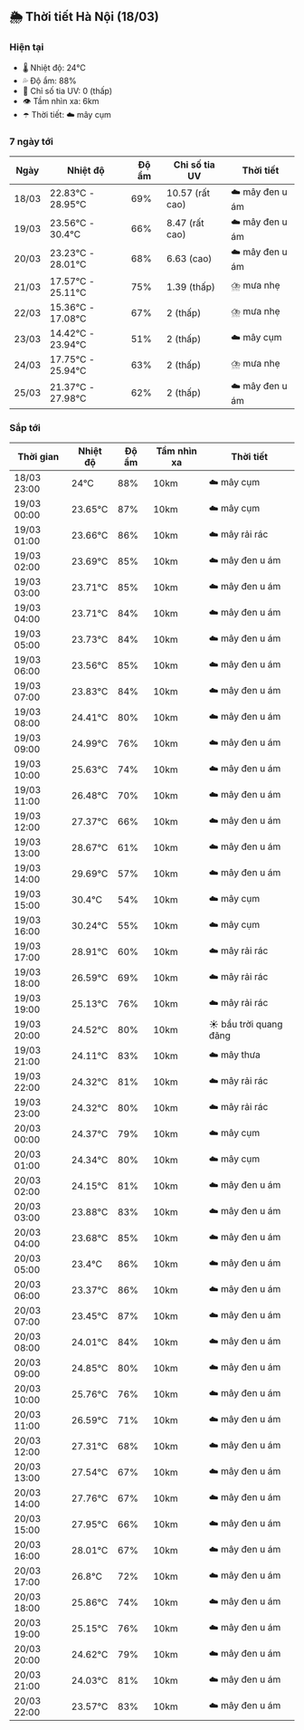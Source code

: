 ## 🌦️ Thời tiết Hà Nội (18/03)

### Hiện tại

- 🌡️ Nhiệt độ: 24℃
- 💦 Độ ẩm: 88%
- 🌟 Chỉ số tia UV: 0 (thấp)
- 👁️ Tầm nhìn xa: 6km
- ☂️ Thời tiết: ☁️ mây cụm

### 7 ngày tới

| Ngày | Nhiệt độ | Độ ẩm | Chỉ số tia UV | Thời tiết |
| --- | --- | --- | --- | --- |
| 18/03 | 22.83℃ - 28.95℃ | 69% | 10.57 (rất cao) | ☁️ mây đen u ám |
| 19/03 | 23.56℃ - 30.4℃ | 66% | 8.47 (rất cao) | ☁️ mây đen u ám |
| 20/03 | 23.23℃ - 28.01℃ | 68% | 6.63 (cao) | ☁️ mây đen u ám |
| 21/03 | 17.57℃ - 25.11℃ | 75% | 1.39 (thấp) | ⛈️ mưa nhẹ |
| 22/03 | 15.36℃ - 17.08℃ | 67% | 2 (thấp) | ⛈️ mưa nhẹ |
| 23/03 | 14.42℃ - 23.94℃ | 51% | 2 (thấp) | ☁️ mây cụm |
| 24/03 | 17.75℃ - 25.94℃ | 63% | 2 (thấp) | ⛈️ mưa nhẹ |
| 25/03 | 21.37℃ - 27.98℃ | 62% | 2 (thấp) | ☁️ mây đen u ám |

### Sắp tới

| Thời gian | Nhiệt độ | Độ ẩm | Tầm nhìn xa | Thời tiết |
| --- | --- | --- | --- | --- |
| 18/03 23:00 | 24℃ | 88% | 10km | ☁️ mây cụm |
| 19/03 00:00 | 23.65℃ | 87% | 10km | ☁️ mây cụm |
| 19/03 01:00 | 23.66℃ | 86% | 10km | ☁️ mây rải rác |
| 19/03 02:00 | 23.69℃ | 85% | 10km | ☁️ mây đen u ám |
| 19/03 03:00 | 23.71℃ | 85% | 10km | ☁️ mây đen u ám |
| 19/03 04:00 | 23.71℃ | 84% | 10km | ☁️ mây đen u ám |
| 19/03 05:00 | 23.73℃ | 84% | 10km | ☁️ mây đen u ám |
| 19/03 06:00 | 23.56℃ | 85% | 10km | ☁️ mây đen u ám |
| 19/03 07:00 | 23.83℃ | 84% | 10km | ☁️ mây đen u ám |
| 19/03 08:00 | 24.41℃ | 80% | 10km | ☁️ mây đen u ám |
| 19/03 09:00 | 24.99℃ | 76% | 10km | ☁️ mây đen u ám |
| 19/03 10:00 | 25.63℃ | 74% | 10km | ☁️ mây đen u ám |
| 19/03 11:00 | 26.48℃ | 70% | 10km | ☁️ mây đen u ám |
| 19/03 12:00 | 27.37℃ | 66% | 10km | ☁️ mây đen u ám |
| 19/03 13:00 | 28.67℃ | 61% | 10km | ☁️ mây đen u ám |
| 19/03 14:00 | 29.69℃ | 57% | 10km | ☁️ mây đen u ám |
| 19/03 15:00 | 30.4℃ | 54% | 10km | ☁️ mây cụm |
| 19/03 16:00 | 30.24℃ | 55% | 10km | ☁️ mây cụm |
| 19/03 17:00 | 28.91℃ | 60% | 10km | ☁️ mây rải rác |
| 19/03 18:00 | 26.59℃ | 69% | 10km | ☁️ mây rải rác |
| 19/03 19:00 | 25.13℃ | 76% | 10km | ☁️ mây rải rác |
| 19/03 20:00 | 24.52℃ | 80% | 10km | ☀️ bầu trời quang đãng |
| 19/03 21:00 | 24.11℃ | 83% | 10km | ☁️ mây thưa |
| 19/03 22:00 | 24.32℃ | 81% | 10km | ☁️ mây rải rác |
| 19/03 23:00 | 24.32℃ | 80% | 10km | ☁️ mây rải rác |
| 20/03 00:00 | 24.37℃ | 79% | 10km | ☁️ mây cụm |
| 20/03 01:00 | 24.34℃ | 80% | 10km | ☁️ mây cụm |
| 20/03 02:00 | 24.15℃ | 81% | 10km | ☁️ mây đen u ám |
| 20/03 03:00 | 23.88℃ | 83% | 10km | ☁️ mây đen u ám |
| 20/03 04:00 | 23.68℃ | 85% | 10km | ☁️ mây đen u ám |
| 20/03 05:00 | 23.4℃ | 86% | 10km | ☁️ mây đen u ám |
| 20/03 06:00 | 23.37℃ | 86% | 10km | ☁️ mây đen u ám |
| 20/03 07:00 | 23.45℃ | 87% | 10km | ☁️ mây đen u ám |
| 20/03 08:00 | 24.01℃ | 84% | 10km | ☁️ mây đen u ám |
| 20/03 09:00 | 24.85℃ | 80% | 10km | ☁️ mây đen u ám |
| 20/03 10:00 | 25.76℃ | 76% | 10km | ☁️ mây đen u ám |
| 20/03 11:00 | 26.59℃ | 71% | 10km | ☁️ mây đen u ám |
| 20/03 12:00 | 27.31℃ | 68% | 10km | ☁️ mây đen u ám |
| 20/03 13:00 | 27.54℃ | 67% | 10km | ☁️ mây đen u ám |
| 20/03 14:00 | 27.76℃ | 67% | 10km | ☁️ mây đen u ám |
| 20/03 15:00 | 27.95℃ | 66% | 10km | ☁️ mây đen u ám |
| 20/03 16:00 | 28.01℃ | 67% | 10km | ☁️ mây đen u ám |
| 20/03 17:00 | 26.8℃ | 72% | 10km | ☁️ mây đen u ám |
| 20/03 18:00 | 25.86℃ | 74% | 10km | ☁️ mây đen u ám |
| 20/03 19:00 | 25.15℃ | 76% | 10km | ☁️ mây đen u ám |
| 20/03 20:00 | 24.62℃ | 79% | 10km | ☁️ mây đen u ám |
| 20/03 21:00 | 24.03℃ | 81% | 10km | ☁️ mây đen u ám |
| 20/03 22:00 | 23.57℃ | 83% | 10km | ☁️ mây đen u ám |
